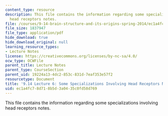 ```yaml
---
content_type: resource
description: This file contains the information regarding some specializations involving
  head receptors notes.
file: /courses/9-14-brain-structure-and-its-origins-spring-2014/ec1a4fc78d718b5d3a0435c0fd58d769_MIT9_14S14_Lecture6.pdf
file_size: 1837947
file_type: application/pdf
hide_download: true
hide_download_original: null
learning_resource_types:
- Lecture Notes
license: https://creativecommons.org/licenses/by-nc-sa/4.0/
ocw_type: OCWFile
parent_title: Lecture Notes
parent_type: CourseSection
parent_uid: 19224a13-4dc2-853c-831d-7eaf353e57f2
resourcetype: Document
title: '9.14 Lecture 6: Some Specializations Involving Head Receptors Notes'
uid: ec1a4fc7-8d71-8b5d-3a04-35c0fd58d769
---
```

This file contains the information regarding some specializations involving head receptors notes.